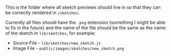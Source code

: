 This is the folder where all sketch previews should live in so that they can be correctly rendered in 
`/sketches`.

Currently all files should have the `.png` extension (something I might be able to fix in the future) and the name
of the file should be the same as the name of the sketch in `lib/sketches`, for example:

* Source File - `lib/sketches/new_sketch.js`
* Image File - `public/images/sketches/new_sketch.png`
